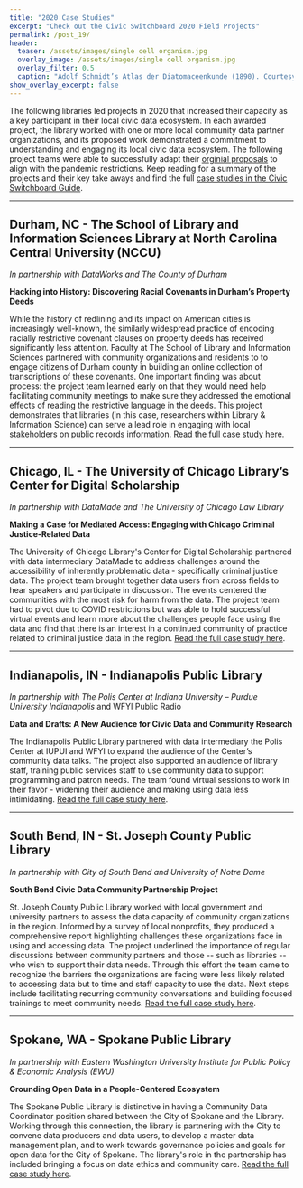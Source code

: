 ```yaml
---
title: "2020 Case Studies"
excerpt: "Check out the Civic Switchboard 2020 Field Projects"
permalink: /post_19/
header:
  teaser: /assets/images/single cell organism.jpg
  overlay_image: /assets/images/single cell organism.jpg
  overlay_filter: 0.5
  caption: "Adolf Schmidt’s Atlas der Diatomaceenkunde (1890). Courtesy of Biodiversity Heritage Library / Smithsonian Libraries"
show_overlay_excerpt: false
---
```


The following libraries led projects in 2020 that increased their capacity as a key participant in their local civic data ecosystem. In each awarded project, the library worked with one or more local community data partner organizations, and its proposed work demonstrated a commitment to understanding and engaging its local civic data ecosystem.  The following project teams were able to successfully adapt their [orginial proposals](https://civic-switchboard.github.io/post_17/) to align with the pandemic restrictions. Keep reading for a summary of the projects and their key take aways and find the full [case studies in the Civic Switchboard Guide](https://civic-switchboard.gitbook.io/guide/).  


***
## Durham, NC - The School of Library and Information Sciences Library at North Carolina Central University (NCCU)  
*In partnership with DataWorks and The County of Durham*  

**Hacking into History: Discovering Racial Covenants in Durham’s Property Deeds**

While the history of redlining and its impact on American cities is increasingly well-known, the similarly widespread practice of encoding racially restrictive covenant clauses on property deeds has received significantly less attention. Faculty at The School of Library and Information Sciences partnered with community organizations and residents to to engage citizens of Durham county in building an online collection of transcriptions of these covenants. One important finding was about process: the project team learned early on that they would need help facilitating community meetings to make sure they addressed the emotional effects of reading the restrictive language in the deeds. This project demonstrates that libraries (in this case, researchers within Library & Information Science) can serve a lead role in engaging with local stakeholders on public records information.  [Read the full case study here](https://civic-switchboard.gitbook.io/guide/case-studies-2020/the-school-of-library-and-information-sciences-library-at-nccu-durham-nc).   

***
## Chicago, IL - The University of Chicago Library’s Center for Digital Scholarship  
*In partnership with DataMade and The University of Chicago Law Library*

**Making a Case for Mediated Access: Engaging with Chicago Criminal Justice-Related Data**

The University of Chicago Library's Center for Digital Scholarship partnered with data intermediary DataMade to address challenges around the accessibility of inherently problematic data - specifically criminal justice data.  The project team brought together data users from across fields to hear speakers and participate in discussion. The events centered the communities with the most risk for harm from the data.   The project team had to pivot due to COVID restrictions but was able to hold successful virtual events and learn more about the challenges people face using the data and find that there is an interest in a continued community of practice related to criminal justice data in the region.  [Read the full case study here](https://civic-switchboard.gitbook.io/guide/case-studies-2020/the-university-of-chicago-librarys-center-for-digital-scholarship-chicago-il).


***
## Indianapolis, IN - Indianapolis Public Library 
*In partnership with The Polis Center at Indiana University – Purdue University Indianapolis*
 and WFYI Public Radio  

**Data and Drafts: A New Audience for Civic Data and Community Research** 

The Indianapolis Public Library partnered with data intermediary the Polis Center at IUPUI and WFYI to expand the audience of the Center’s community data talks. The project also supported an audience of library staff, training public services staff to use community data to support programming and patron needs.  The team found virtual sessions to work in their favor - widening their audience and making using data less intimidating. [Read the full case study here](https://civic-switchboard.gitbook.io/guide/case-studies-2020/indianapolis-public-library-indianapolis-in).  

***
## South Bend, IN - St. Joseph County Public Library
*In partnership with City of South Bend and University of Notre Dame*  

**South Bend Civic Data Community Partnership Project**

St. Joseph County Public Library worked with local government and university partners to assess the data capacity of community organizations in the region. Informed by a survey of local nonprofits, they produced a comprehensive report highlighting challenges these organizations face in using and accessing data. The project underlined the importance of regular discussions between community partners and those -- such as libraries -- who wish to support their data needs. Through this effort the team came to recognize the barriers the organizations are facing were less likely related to accessing data but to time and staff capacity to use the data.  Next steps include facilitating recurring community conversations and building focused trainings to meet community needs. [Read the full case study here](https://civic-switchboard.gitbook.io/guide/case-studies-2020/st.-joseph-county-public-library-south-bend-in).

***
## Spokane, WA - Spokane Public Library 
*In partnership with Eastern Washington University Institute for Public Policy & Economic Analysis (EWU)*

**Grounding Open Data in a People-Centered Ecosystem** 

The Spokane Public Library is distinctive in having  a Community Data Coordinator position shared between the City of Spokane and the Library. Working through this connection, the library is partnering with the City to convene data producers and data users, to develop a master data management plan, and to work towards governance policies and goals for open data for the City of Spokane. The library's role in the partnership has included bringing a focus on data ethics and community care.  [Read the full case study here](https://civic-switchboard.gitbook.io/guide/case-studies-2020/spokane-public-library-spokane-wa).
